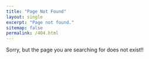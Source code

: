 ```yaml
---
title: "Page Not Found"
layout: single
excerpt: "Page not found."
sitemap: false
permalink: /404.html
---
```



Sorry, but the page you are searching for does not exist!!

<script type="text/javascript">
  var GOOG_FIXURL_LANG = 'en';
  var GOOG_FIXURL_SITE = '{{ site.url }}'
</script>
<script type="text/javascript"
  src="//linkhelp.clients.google.com/tbproxy/lh/wm/fixurl.js">
</script>